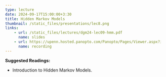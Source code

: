```yaml
---
type: lecture
date: 2024-09-17T15:00:00+3:30
title: Hidden Markov Models 
thumbnail: /static_files/presentations/lec8.png
links: 
    - url: /static_files/lectures/dgm24-lec09-hmm.pdf
      name: slides
    - url: https://upenn.hosted.panopto.com/Panopto/Pages/Viewer.aspx?id=8b165ba1-fc54-4f3b-8302-b1f00142ddcc
      name: recording
---
```

**Suggested Readings:**
- Introduction to Hidden Markov Models.